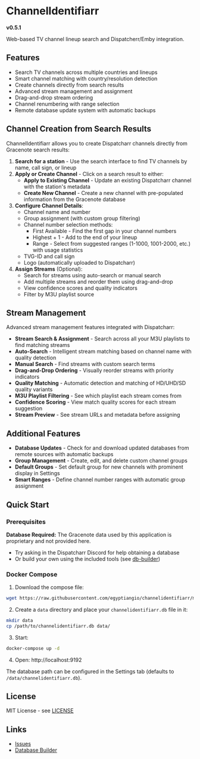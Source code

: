 # ChannelIdentifiarr

**v0.5.1**

Web-based TV channel lineup search and Dispatcherr/Emby integration.

## Features

- Search TV channels across multiple countries and lineups
- Smart channel matching with country/resolution detection
- Create channels directly from search results
- Advanced stream management and assignment
- Drag-and-drop stream ordering
- Channel renumbering with range selection
- Remote database update system with automatic backups

## Channel Creation from Search Results

ChannelIdentifiarr allows you to create Dispatcharr channels directly from Gracenote search results:

1. **Search for a station** - Use the search interface to find TV channels by name, call sign, or lineup
2. **Apply or Create Channel** - Click on a search result to either:
   - **Apply to Existing Channel** - Update an existing Dispatcharr channel with the station's metadata
   - **Create New Channel** - Create a new channel with pre-populated information from the Gracenote database
3. **Configure Channel Details**:
   - Channel name and number
   - Group assignment (with custom group filtering)
   - Channel number selection methods:
     - First Available - Find the first gap in your channel numbers
     - Highest + 1 - Add to the end of your lineup
     - Range - Select from suggested ranges (1-1000, 1001-2000, etc.) with usage statistics
   - TVG-ID and call sign
   - Logo (automatically uploaded to Dispatcharr)
4. **Assign Streams** (Optional):
   - Search for streams using auto-search or manual search
   - Add multiple streams and reorder them using drag-and-drop
   - View confidence scores and quality indicators
   - Filter by M3U playlist source

## Stream Management

Advanced stream management features integrated with Dispatcharr:

- **Stream Search & Assignment** - Search across all your M3U playlists to find matching streams
- **Auto-Search** - Intelligent stream matching based on channel name with quality detection
- **Manual Search** - Find streams with custom search terms
- **Drag-and-Drop Ordering** - Visually reorder streams with priority indicators
- **Quality Matching** - Automatic detection and matching of HD/UHD/SD quality variants
- **M3U Playlist Filtering** - See which playlist each stream comes from
- **Confidence Scoring** - View match quality scores for each stream suggestion
- **Stream Preview** - See stream URLs and metadata before assigning

## Additional Features

- **Database Updates** - Check for and download updated databases from remote sources with automatic backups
- **Group Management** - Create, edit, and delete custom channel groups
- **Default Groups** - Set default group for new channels with prominent display in Settings
- **Smart Ranges** - Define channel number ranges with automatic group assignment

## Quick Start

### Prerequisites

**Database Required:** The Gracenote data used by this application is proprietary and not provided here.

- Try asking in the Dispatcharr Discord for help obtaining a database
- Or build your own using the included tools (see [db-builder](db-builder/))

### Docker Compose

1. Download the compose file:
```bash
wget https://raw.githubusercontent.com/egyptiangio/channelidentifiarr/main/docker-compose.yml
```

2. Create a `data` directory and place your `channelidentifiarr.db` file in it:
```bash
mkdir data
cp /path/to/channelidentifiarr.db data/
```

3. Start:
```bash
docker-compose up -d
```

4. Open: http://localhost:9192

The database path can be configured in the Settings tab (defaults to `/data/channelidentifiarr.db`).

## License

MIT License - see [LICENSE](LICENSE)

## Links

- [Issues](https://github.com/egyptiangio/channelidentifiarr/issues)
- [Database Builder](db-builder/)

